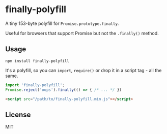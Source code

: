 # finally-polyfill

A tiny 153-byte polyfill for `Promise.prototype.finally`.

Useful for browsers that support Promise but not the `.finally()` method.

## Usage

`npm install finally-polyfill`

It's a polyfill, so you can `import`, `require()` or drop it in a script tag - all the same.

```js
import 'finally-polyfill';
Promise.reject('oops').finally(() => { /* ... */ })
```

```html
<script src="/path/to/finally-polyfill.min.js"></script>
```

## License

MIT